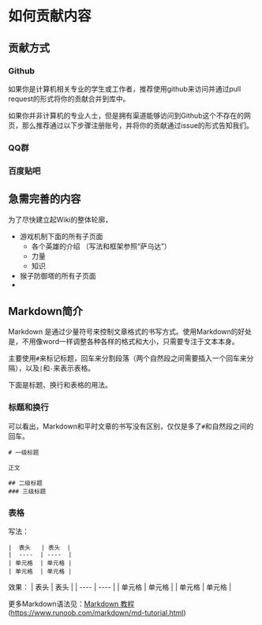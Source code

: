 # 如何贡献内容
## 贡献方式
### Github
如果你是计算机相关专业的学生或工作者，推荐使用github来访问并通过pull request的形式将你的贡献合并到库中。

如果你并非计算机的专业人士，但是拥有渠道能够访问到Github这个不存在的网页，那么推荐通过以下步骤注册账号，并将你的贡献通过issue的形式告知我们。

### QQ群

### 百度贴吧


## 急需完善的内容
为了尽快建立起Wiki的整体轮廓，

- 游戏机制下面的所有子页面
	- 各个英雄的介绍 （写法和框架参照“萨乌达”）
	- 力量
	- 知识
- 猴子防御塔的所有子页面
- 



## Markdown简介
Markdown 是通过少量符号来控制文章格式的书写方式。使用Markdown的好处是，不用像word一样调整各种各样的格式和大小，只需要专注于文本本身。

主要使用`#`来标记标题，回车来分割段落（两个自然段之间需要插入一个回车来分隔），以及`|`和`-`来表示表格。

下面是标题、换行和表格的用法。

### 标题和换行
可以看出，Markdown和平时文章的书写没有区别，仅仅是多了`#`和自然段之间的回车。

```
# 一级标题

正文

## 二级标题
### 三级标题
```


### 表格
写法：
```
|  表头   | 表头  |
|  ----  | ----  |
| 单元格  | 单元格 |
| 单元格  | 单元格 |
```

效果：
|  表头   | 表头  |
|  ----  | ----  |
| 单元格  | 单元格 |
| 单元格  | 单元格 |


更多Markdown语法见：[Markdown 教程](https://www.runoob.com/markdown/md-tutorial.html)(https://www.runoob.com/markdown/md-tutorial.html)